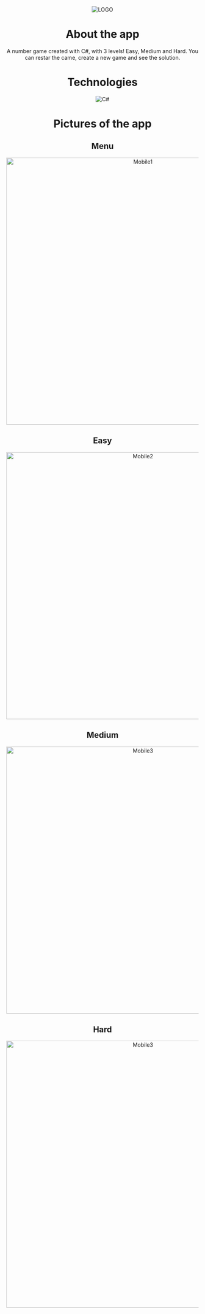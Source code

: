 
<div align="center">
<img align="center" alt="LOGO" src="https://user-images.githubusercontent.com/93049899/186722978-072d848d-80db-4d20-b690-032d69088e13.jpg" />
  
  # About the app
  A number game created with C#, with 3 levels! Easy, Medium and Hard. You can restar the came, create a new game and see the solution.


  # Technologies
  <img align="center" alt="C#" src="https://img.shields.io/badge/C%23-239120?style=for-the-badge&logo=c-sharp&logoColor=white" />
  
  # Pictures of the app
  
  ## Menu
   <img width="700px" alt="Mobile1" src="https://user-images.githubusercontent.com/93049899/186723354-29c8a08d-a655-4a6b-9543-a8a1a201bb17.png" /></br>
   
 ## Easy
  <img width="700px"  alt="Mobile2" src="https://user-images.githubusercontent.com/93049899/186723533-496a3467-43d9-4189-aeea-1b10ae91ee21.png" /></br>

## Medium
  <img width="700px" alt="Mobile3" src="https://user-images.githubusercontent.com/93049899/186723570-c652cd7a-21e5-4a67-85c4-c31af4cd1ed2.png" /></br>
  
## Hard
  <img width="700px" alt="Mobile3" src="https://user-images.githubusercontent.com/93049899/186723691-26bd936f-6d27-4e66-875b-2dd1d512b922.png" /></br>

 </div>
